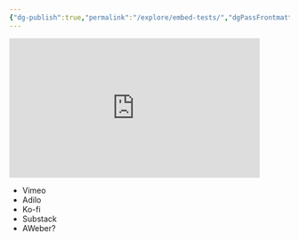 ```yaml
---
{"dg-publish":true,"permalink":"/explore/embed-tests/","dgPassFrontmatter":true}
---
```


<iframe width="450" height="250" src="https://www.youtube.com/embed/Pwe-pA6TaZk" title="YouTube video player" frameborder="0" allow="accelerometer; autoplay; clipboard-write; encrypted-media; gyroscope; picture-in-picture" allowfullscreen></iframe>

- Vimeo
- Adilo
- Ko-fi
- Substack
- AWeber?
